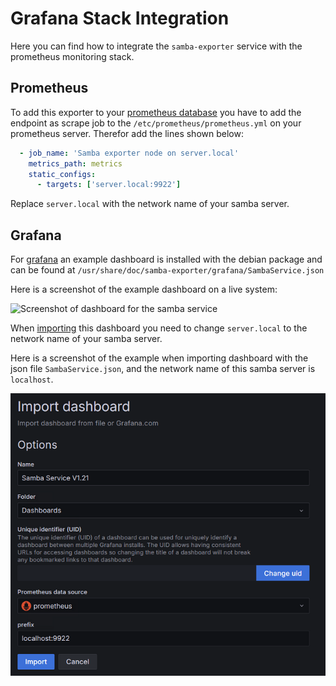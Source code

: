# Grafana Stack Integration

Here you can find how to integrate the `samba-exporter` service with the prometheus monitoring stack.

## Prometheus

To add this exporter to your [prometheus database](https://prometheus.io/) you have to add the endpoint as scrape job to the `/etc/prometheus/prometheus.yml` on your prometheus server. Therefor add the lines shown below:

```yaml
  - job_name: 'Samba exporter node on server.local'
    metrics_path: metrics
    static_configs:
      - targets: ['server.local:9922']
```

Replace `server.local` with the network name of your samba server.

## Grafana

For [grafana](https://grafana.com) an example dashboard is installed with the debian package and can be found at `/usr/share/doc/samba-exporter/grafana/SambaService.json`

Here is a screenshot of the example dashboard on a live system:

![Screenshot of dashboard for the samba service](./../assets/Samba-Dashboard.png)

When [importing](https://grafana.com/docs/grafana/latest/dashboards/export-import/#import-dashboard) this dashboard you need to change `server.local` to the network name of your samba server.

Here is a screenshot of the example when importing dashboard with the json file `SambaService.json`, and the network name of this samba server is `localhost`.

![Screenshot of import dashboard with the json file](./../assets/import_dashboard_with_json.png)

